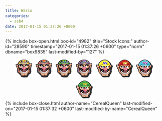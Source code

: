 ```yaml
---
title: Wario
categories:
  - ssb4
date: 2017-01-15 01:37:26 +0600
---
```

{% include box-open.html box-id="4982" title="Stock Icons:" author-id="28590" timestamp="2017-01-15 01:37:26 +0600" type="norm" dbname="box9835" last-modified-by="127" %}
<center><img src="Stock_1.png" /><img src="Stock_2.png" /><img src="Stock_3.png" /><img src="Stock_4.png" /><img src="Stock_5.png" /><img src="Stock_6.png" /><img src="Stock_7.png" /><img src="Stock_8.png" /></center>
{% include box-close.html author-name="CerealQueen" last-modified-on="2017-01-15 01:37:32 +0600" last-modified-by-name="CerealQueen" %}
